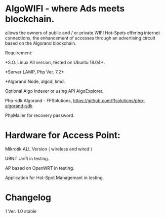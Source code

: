 # AlgoWIFI - where Ads meets blockchain.

allows the owners of public and / or private WIFI Hot-Spots offering internet connections, the enhancement of accesses through an advertising circuit based on the Algorand blockchain.


Requirement:


*S.O. Linux All version, tested on Ubuntu 18.04+.

*Server LAMP, Php Ver. 7.2+

*Algorand Node, algod, kmd. 

Optional Algo Indexer or using API AlgoExplorer.

Php-sdk Algorand - FFSolutions, https://github.com/ffsolutions/php-algorand-sdk

PhpMailer for recovery password.


# Hardware for Access Point:

Mikrotik ALL Version ( wireless and wired )

UBNT Unifi in testing.

AP based on OpenWRT in testing.

Application for Hot-Spot Managemant in testing.



# Changelog

1 Ver. 1.0 stable

